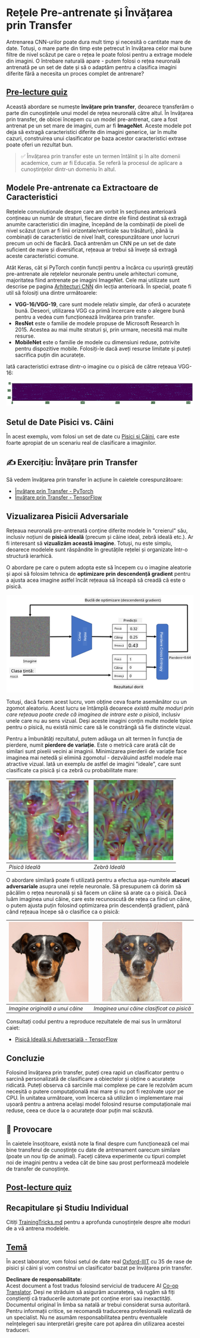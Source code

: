 <!--
CO_OP_TRANSLATOR_METADATA:
{
  "original_hash": "717775c4050ccbffbe0c961ad8bf7bf7",
  "translation_date": "2025-08-25T23:07:39+00:00",
  "source_file": "lessons/4-ComputerVision/08-TransferLearning/README.md",
  "language_code": "ro"
}
-->
# Rețele Pre-antrenate și Învățarea prin Transfer

Antrenarea CNN-urilor poate dura mult timp și necesită o cantitate mare de date. Totuși, o mare parte din timp este petrecut în învățarea celor mai bune filtre de nivel scăzut pe care o rețea le poate folosi pentru a extrage modele din imagini. O întrebare naturală apare - putem folosi o rețea neuronală antrenată pe un set de date și să o adaptăm pentru a clasifica imagini diferite fără a necesita un proces complet de antrenare?

## [Pre-lecture quiz](https://red-field-0a6ddfd03.1.azurestaticapps.net/quiz/108)

Această abordare se numește **învățare prin transfer**, deoarece transferăm o parte din cunoștințele unui model de rețea neuronală către altul. În învățarea prin transfer, de obicei începem cu un model pre-antrenat, care a fost antrenat pe un set mare de imagini, cum ar fi **ImageNet**. Aceste modele pot deja să extragă caracteristici diferite din imagini generice, iar în multe cazuri, construirea unui clasificator pe baza acestor caracteristici extrase poate oferi un rezultat bun.

> ✅ Învățarea prin transfer este un termen întâlnit și în alte domenii academice, cum ar fi Educația. Se referă la procesul de aplicare a cunoștințelor dintr-un domeniu în altul.

## Modele Pre-antrenate ca Extractoare de Caracteristici

Rețelele convoluționale despre care am vorbit în secțiunea anterioară conțineau un număr de straturi, fiecare dintre ele fiind destinat să extragă anumite caracteristici din imagine, începând de la combinații de pixeli de nivel scăzut (cum ar fi linii orizontale/verticale sau trăsături), până la combinații de caracteristici de nivel înalt, corespunzătoare unor lucruri precum un ochi de flacără. Dacă antrenăm un CNN pe un set de date suficient de mare și diversificat, rețeaua ar trebui să învețe să extragă aceste caracteristici comune.

Atât Keras, cât și PyTorch conțin funcții pentru a încărca cu ușurință greutăți pre-antrenate ale rețelelor neuronale pentru unele arhitecturi comune, majoritatea fiind antrenate pe imagini ImageNet. Cele mai utilizate sunt descrise pe pagina [Arhitecturi CNN](../07-ConvNets/CNN_Architectures.md) din lecția anterioară. În special, poate fi util să folosiți una dintre următoarele:

* **VGG-16/VGG-19**, care sunt modele relativ simple, dar oferă o acuratețe bună. Deseori, utilizarea VGG ca primă încercare este o alegere bună pentru a vedea cum funcționează învățarea prin transfer.
* **ResNet** este o familie de modele propuse de Microsoft Research în 2015. Acestea au mai multe straturi și, prin urmare, necesită mai multe resurse.
* **MobileNet** este o familie de modele cu dimensiuni reduse, potrivite pentru dispozitive mobile. Folosiți-le dacă aveți resurse limitate și puteți sacrifica puțin din acuratețe.

Iată caracteristici extrase dintr-o imagine cu o pisică de către rețeaua VGG-16:

![Caracteristici extrase de VGG-16](../../../../../translated_images/features.6291f9c7ba3a0b951af88fc9864632b9115365410765680680d30c927dd67354.ro.png)

## Setul de Date Pisici vs. Câini

În acest exemplu, vom folosi un set de date cu [Pisici și Câini](https://www.microsoft.com/download/details.aspx?id=54765&WT.mc_id=academic-77998-cacaste), care este foarte apropiat de un scenariu real de clasificare a imaginilor.

## ✍️ Exercițiu: Învățare prin Transfer

Să vedem învățarea prin transfer în acțiune în caietele corespunzătoare:

* [Învățare prin Transfer - PyTorch](../../../../../lessons/4-ComputerVision/08-TransferLearning/TransferLearningPyTorch.ipynb)
* [Învățare prin Transfer - TensorFlow](../../../../../lessons/4-ComputerVision/08-TransferLearning/TransferLearningTF.ipynb)

## Vizualizarea Pisicii Adversariale

Rețeaua neuronală pre-antrenată conține diferite modele în "creierul" său, inclusiv noțiuni de **pisică ideală** (precum și câine ideal, zebră ideală etc.). Ar fi interesant să **vizualizăm această imagine**. Totuși, nu este simplu, deoarece modelele sunt răspândite în greutățile rețelei și organizate într-o structură ierarhică.

O abordare pe care o putem adopta este să începem cu o imagine aleatorie și apoi să folosim tehnica de **optimizare prin descendență gradient** pentru a ajusta acea imagine astfel încât rețeaua să înceapă să creadă că este o pisică.

![Buclă de Optimizare a Imaginilor](../../../../../translated_images/ideal-cat-loop.999fbb8ff306e044f997032f4eef9152b453e6a990e449bbfb107de2493cc37e.ro.png)

Totuși, dacă facem acest lucru, vom obține ceva foarte asemănător cu un zgomot aleatoriu. Acest lucru se întâmplă deoarece *există multe moduri prin care rețeaua poate crede că imaginea de intrare este o pisică*, inclusiv unele care nu au sens vizual. Deși aceste imagini conțin multe modele tipice pentru o pisică, nu există nimic care să le constrângă să fie distincte vizual.

Pentru a îmbunătăți rezultatul, putem adăuga un alt termen în funcția de pierdere, numit **pierdere de variație**. Este o metrică care arată cât de similari sunt pixelii vecini ai imaginii. Minimizarea pierderii de variație face imaginea mai netedă și elimină zgomotul - dezvăluind astfel modele mai atractive vizual. Iată un exemplu de astfel de imagini "ideale", care sunt clasificate ca pisică și ca zebră cu probabilitate mare:

![Pisică Ideală](../../../../../translated_images/ideal-cat.203dd4597643d6b0bd73038b87f9c0464322725e3a06ab145d25d4a861c70592.ro.png) | ![Zebră Ideală](../../../../../translated_images/ideal-zebra.7f70e8b54ee15a7a314000bb5df38a6cfe086ea04d60df4d3ef313d046b98a2b.ro.png)
-----|-----
 *Pisică Ideală* | *Zebră Ideală*

O abordare similară poate fi utilizată pentru a efectua așa-numitele **atacuri adversariale** asupra unei rețele neuronale. Să presupunem că dorim să păcălim o rețea neuronală și să facem un câine să arate ca o pisică. Dacă luăm imaginea unui câine, care este recunoscută de rețea ca fiind un câine, o putem ajusta puțin folosind optimizarea prin descendență gradient, până când rețeaua începe să o clasifice ca o pisică:

![Imaginea unui Câine](../../../../../translated_images/original-dog.8f68a67d2fe0911f33041c0f7fce8aa4ea919f9d3917ec4b468298522aeb6356.ro.png) | ![Imaginea unui câine clasificat ca pisică](../../../../../translated_images/adversarial-dog.d9fc7773b0142b89752539bfbf884118de845b3851c5162146ea0b8809fc820f.ro.png)
-----|-----
*Imagine originală a unui câine* | *Imaginea unui câine clasificat ca pisică*

Consultați codul pentru a reproduce rezultatele de mai sus în următorul caiet:

* [Pisică Ideală și Adversarială - TensorFlow](../../../../../lessons/4-ComputerVision/08-TransferLearning/AdversarialCat_TF.ipynb)

## Concluzie

Folosind învățarea prin transfer, puteți crea rapid un clasificator pentru o sarcină personalizată de clasificare a obiectelor și obține o acuratețe ridicată. Puteți observa că sarcinile mai complexe pe care le rezolvăm acum necesită o putere computațională mai mare și nu pot fi rezolvate ușor pe CPU. În unitatea următoare, vom încerca să utilizăm o implementare mai ușoară pentru a antrena același model folosind resurse computaționale mai reduse, ceea ce duce la o acuratețe doar puțin mai scăzută.

## 🚀 Provocare

În caietele însoțitoare, există note la final despre cum funcționează cel mai bine transferul de cunoștințe cu date de antrenament oarecum similare (poate un nou tip de animal). Faceți câteva experimente cu tipuri complet noi de imagini pentru a vedea cât de bine sau prost performează modelele de transfer de cunoștințe.

## [Post-lecture quiz](https://red-field-0a6ddfd03.1.azurestaticapps.net/quiz/208)

## Recapitulare și Studiu Individual

Citiți [TrainingTricks.md](TrainingTricks.md) pentru a aprofunda cunoștințele despre alte moduri de a vă antrena modelele.

## [Temă](lab/README.md)

În acest laborator, vom folosi setul de date real [Oxford-IIIT](https://www.robots.ox.ac.uk/~vgg/data/pets/) cu 35 de rase de pisici și câini și vom construi un clasificator bazat pe învățarea prin transfer.

**Declinare de responsabilitate**:  
Acest document a fost tradus folosind serviciul de traducere AI [Co-op Translator](https://github.com/Azure/co-op-translator). Deși ne străduim să asigurăm acuratețea, vă rugăm să fiți conștienți că traducerile automate pot conține erori sau inexactități. Documentul original în limba sa natală ar trebui considerat sursa autoritară. Pentru informații critice, se recomandă traducerea profesională realizată de un specialist. Nu ne asumăm responsabilitatea pentru eventualele neînțelegeri sau interpretări greșite care pot apărea din utilizarea acestei traduceri.